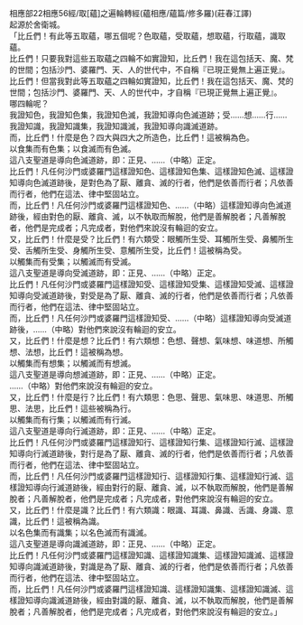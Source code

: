 相應部22相應56經/取[蘊]之遍輪轉經(蘊相應/蘊篇/修多羅)(莊春江譯)  
起源於舍衛城。  
「比丘們！有此等五取蘊，哪五個呢？色取蘊，受取蘊，想取蘊，行取蘊，識取蘊。  
比丘們！只要我對這些五取蘊之四輪不如實證知，比丘們！我在這包括天、魔、梵的世間；包括沙門、婆羅門、天、人的世代中，不自稱『已現正覺無上遍正覺』。  
比丘們！但當我對此等五取蘊之四輪如實證知，比丘們！我在這包括天、魔、梵的世間；包括沙門、婆羅門、天、人的世代中，才自稱『已現正覺無上遍正覺』。  
哪四輪呢？  
我證知色，我證知色集，我證知色滅，我證知導向色滅道跡；受……想……行……我證知識，我證知識集，我證知識滅，我證知導向識滅道跡。  
而，比丘們！什麼是色？四大與四大之所造色，比丘們！這被稱為色。  
以食集而有色集；以食滅而有色滅。  
這八支聖道是導向色滅道跡，即：正見、……（中略）正定。  
比丘們！凡任何沙門或婆羅門這樣證知色、這樣證知色集、這樣證知色滅、這樣證知導向色滅道跡後，是對色為了厭、離貪、滅的行者，他們是依善而行者；凡依善而行者，他們在這法、律中堅固站立。  
而，比丘們！凡任何沙門或婆羅門這樣證知色、……（中略）這樣證知導向色滅道跡後，經由對色的厭、離貪、滅，以不執取而解脫，他們是善解脫者；凡善解脫者，他們是完成者；凡完成者，對他們來說沒有輪迴的安立。  
又，比丘們！什麼是受？比丘們！有六類受：眼觸所生受、耳觸所生受、鼻觸所生受、舌觸所生受、身觸所生受、意觸所生受，比丘們！這被稱為受。  
以觸集而有受集；以觸滅而有受滅。  
這八支聖道是導向受滅道跡，即：正見、……（中略）正定。  
比丘們！凡任何沙門或婆羅門這樣證知受、這樣證知受集、這樣證知受滅、這樣證知導向受滅道跡後，對受是為了厭、離貪、滅的行者，他們是依善而行者；凡依善而行者，他們在這法、律中堅固站立。  
而，比丘們！凡任何沙門或婆羅門這樣證知受、……（中略）這樣證知導向受滅道跡後，……（中略）對他們來說沒有輪迴的安立。  
又，比丘們！什麼是想？比丘們！有六類想：色想、聲想、氣味想、味道想、所觸想、法想，比丘們！這被稱為想。  
以觸集而有想集；以觸滅而有想滅。  
這八支聖道是導向想滅道跡，即：正見、……（中略）正定。  
……（中略）對他們來說沒有輪迴的安立。  
又，比丘們！什麼是行？比丘們！有六類思：色思、聲思、氣味思、味道思、所觸思、法思，比丘們！這些被稱為行。  
以觸集而有行集；以觸滅而有行滅。  
這八支聖道是導向行滅道跡，即：正見、……（中略）正定。  
比丘們！凡任何沙門或婆羅門這樣證知行、這樣證知行集、這樣證知行滅、這樣證知導向行滅道跡後，對行是為了厭、離貪、滅的行者，他們是依善而行者；凡依善而行者，他們在這法、律中堅固站立。  
而，比丘們！凡任何沙門或婆羅門這樣證知行、這樣證知行集、這樣證知行滅、這樣證知導向行滅道跡後，經由對行的厭、離貪、滅，以不執取而解脫，他們是善解脫者；凡善解脫者，他們是完成者；凡完成者，對他們來說沒有輪迴的安立。  
又，比丘們！什麼是識？比丘們！有六類識：眼識、耳識、鼻識、舌識、身識、意識，比丘們！這被稱為識。  
以名色集而有識集；以名色滅而有識滅。  
這八支聖道是導向識滅道跡，即：正見、……（中略）正定。  
比丘們！凡任何沙門或婆羅門這樣證知識、這樣證知識集、這樣證知識滅、這樣證知導向識滅道跡後，對識是為了厭、離貪、滅的行者，他們是依善而行者；凡依善而行者，他們在這法、律中堅固站立。  
而，比丘們！凡任何沙門或婆羅門這樣證知識、這樣證知識集、這樣證知識滅、這樣證知導向識滅道跡後，經由對識的厭、離貪、滅，以不執取而解脫，他們是善解脫者；凡善解脫者，他們是完成者；凡完成者，對他們來說沒有輪迴的安立。」  
  
  
